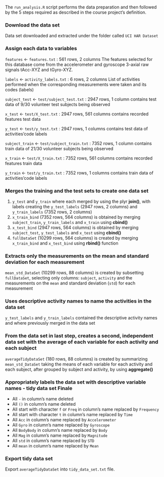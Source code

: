 The `run_analysis.R` script performs the data preparation and then followed by the 5 steps required as described in the course project’s definition.

### Download the data set

Data set downloaded and extracted under the folder called `UCI HAR Dataset`

### Assign each data to variables

`features` <- `features.txt` : 561 rows, 2 columns
The features selected for this database come from the accelerometer and gyroscope 3-axial raw signals tAcc-XYZ and tGyro-XYZ.

`labels` <- `activity_labels.txt` : 6 rows, 2 columns 
List of activities performed when the corresponding measurements were taken and its codes (labels)

`subject_test` <- `test/subject_test.txt` : 2947 rows, 1 column 
contains test data of 9/30 volunteer test subjects being observed

`x_test` <- `test/X_test.txt` : 2947 rows, 561 columns 
contains recorded features test data

`y_test` <- `test/y_test.txt` : 2947 rows, 1 columns 
contains test data of activities’code labels

`subject_train` <- `test/subject_train.txt` : 7352 rows, 1 column 
contains train data of 21/30 volunteer subjects being observed

`x_train` <- `test/X_train.txt` : 7352 rows, 561 columns 
contains recorded features train data

`y_train` <- `test/y_train.txt` : 7352 rows, 1 columns 
contains train data of activities’code labels

### Merges the training and the test sets to create one data set

1. `y_test` and `y_train` where each merged by using the plyr __join()__, with labels creating the `y_test_labels` (2947 rows, 2 columns) and `y_train_labels` (7352 rows, 2 columns)
2. `x_train_bind` (7352 rows, 564 columns) is obtained by merging `subject_train`, `y_train_labels` and `x_train` using __cbind()__
3. `x_test_bind` (2947 rows, 564 columns) is obtained by merging `subject_test`, `y_test_labels` and `x_test` using __cbind()__
4. `fullDataSet` (10299 rows, 564 columns) is created by merging `x_train_bind` and `x_test_bind` using __rbind()__ function

### Extracts only the measurements on the mean and standard deviation for each measurement

`mean_std_DataSet` (10299 rows, 88 columns) is created by subsetting `fullDataSet`, selecting only columns: `subject`, `activity` and the measurements on the `mean` and standard deviation (`std`) for each measurement

### Uses descriptive activity names to name the activities in the data set

`y_test_labels` and `y_train_labels` contained the descriptive activity names and where previously merged in the data set

### From the data set in last step, creates a second, independent data set with the average of each variable for each activity and each subject

`averageTidyDataSet` (180 rows, 88 columns) is created by summarizing `mean_std_DataSet` taking the means of each variable for each activity and each subject, after grouped by subject and activity, by using __aggregate()__

### Appropriately labels the data set with descriptive variable names - tidy data set Finale

- All `-` in column’s name deleted
- All `()` in column’s name deleted
- All start with character `f` or `Freq` in column’s name replaced by `Frequency`
- All start with character `t` in column’s name replaced by `Time`
- All `Acc` in column’s name replaced by `Accelerometer`
- All `Gyro` in column’s name replaced by `Gyroscope`
- All `BodyBody` in column’s name replaced by `Body`
- All `Mag` in column’s name replaced by `Magnitude`
- All `std` in column’s name replaced by `STD`
- All `mean` in column’s name replaced by `Mean`

### Export tidy data set

Export `averageTidyDataSet` into `tidy_data_set.txt` file.
